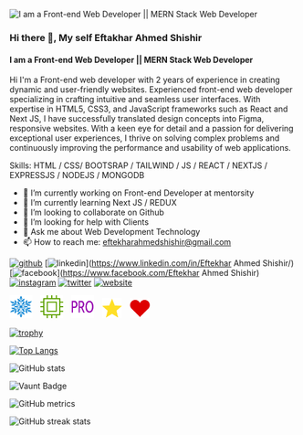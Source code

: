 ![I am a Front-end Web Developer || MERN Stack Web Developer](https://media.licdn.com/dms/image/D5616AQFIIO3_iBfzsQ/profile-displaybackgroundimage-shrink_350_1400/0/1678742895582?e=1706745600&v=beta&t=xIZEXWJ7OT-QPyBHlrMYQV3e8A0JnRht9nrQHJpQ-V0)

### Hi there 👋, My self Eftakhar Ahmed Shishir
#### I am a Front-end Web Developer || MERN Stack Web Developer


Hi I'm a Front-end  web developer with 2 years of experience in creating dynamic and user-friendly websites. Experienced front-end web developer specializing in crafting intuitive and seamless user interfaces. With expertise in HTML5, CSS3, and JavaScript frameworks such as React and Next JS, I have successfully translated design concepts into Figma, responsive websites. With a keen eye for detail and a passion for delivering exceptional user experiences, I thrive on solving complex problems and continuously improving the performance and usability of web applications.

Skills: HTML / CSS/  BOOTSRAP / TAILWIND / JS / REACT / NEXTJS / EXPRESSJS / NODEJS / MONGODB  

- 🔭 I’m currently working on Front-end Developer at mentorsity 
- 🌱 I’m currently learning Next JS /  REDUX 
- 👯 I’m looking to collaborate on Github 
- 🤔 I’m looking for help with Clients 
- 💬 Ask me about Web Development Technology 
- 📫 How to reach me: eftekharahmedshishir@gmail.com 


[<img src='https://cdn.jsdelivr.net/npm/simple-icons@3.0.1/icons/github.svg' alt='github' height='40'>](https://github.com/eashishir)  [<img src='https://cdn.jsdelivr.net/npm/simple-icons@3.0.1/icons/linkedin.svg' alt='linkedin' height='40'>](https://www.linkedin.com/in/Eftekhar Ahmed Shishir/)  [<img src='https://cdn.jsdelivr.net/npm/simple-icons@3.0.1/icons/facebook.svg' alt='facebook' height='40'>](https://www.facebook.com/Eftekhar Ahmed Shishir)  [<img src='https://cdn.jsdelivr.net/npm/simple-icons@3.0.1/icons/instagram.svg' alt='instagram' height='40'>](https://www.instagram.com/ea_shishir/)  [<img src='https://cdn.jsdelivr.net/npm/simple-icons@3.0.1/icons/twitter.svg' alt='twitter' height='40'>](https://twitter.com/ea_shishir)  [<img src='https://cdn.jsdelivr.net/npm/simple-icons@3.0.1/icons/icloud.svg' alt='website' height='40'>](https://eftekhar-portfolio.netlify.app/)  

<a href='https://archiveprogram.github.com/'><img src='https://raw.githubusercontent.com/acervenky/animated-github-badges/master/assets/acbadge.gif' width='40' height='40'></a> <a href='https://docs.github.com/en/developers'><img src='https://raw.githubusercontent.com/acervenky/animated-github-badges/master/assets/devbadge.gif' width='40' height='40'></a> <a href='https://github.com/pricing'><img src='https://raw.githubusercontent.com/acervenky/animated-github-badges/master/assets/pro.gif' width='40' height='40'></a> <a href='https://stars.github.com/'><img src='https://raw.githubusercontent.com/acervenky/animated-github-badges/master/assets/starbadge.gif' width='35' height='35'></a> <a href='https://docs.github.com/en/github/supporting-the-open-source-community-with-github-sponsors'><img src='https://raw.githubusercontent.com/acervenky/animated-github-badges/master/assets/sponsorbadge.gif' width='35' height='35'></a> 

[![trophy](https://github-profile-trophy.vercel.app/?username=eashishir)](https://github.com/ryo-ma/github-profile-trophy)

[![Top Langs](https://github-readme-stats.vercel.app/api/top-langs/?username=eashishir)](https://github.com/anuraghazra/github-readme-stats)

![GitHub stats](https://github-readme-stats.vercel.app/api?username=eashishir&show_icons=true&count_private=true)  

![Vaunt Badge](https://api.vaunt.dev/v1/github/entities/eashishir/contributions?format=svg&private=true)  

![GitHub metrics](https://metrics.lecoq.io/eashishir)  

![GitHub streak stats](https://streak-stats.demolab.com/?user=eashishir)  

